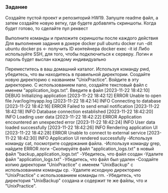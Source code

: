 ### Задание
Создайте пустой проект и репозиторий HW19. Запуште readme файл, а затем создайте новую ветку, где будете добавлять скриншоты.
Когда будет готово, то сделайте пул реквест

Выполните команды и приложите скриншоты после каждого действия
Для выполнения задания в докере
docker pull ubuntu
docker run -dit ubuntu
docker ps <- получить ID контейнера
docker exec -it id
Либо используйте SSH, для того, чтобы подключиться к серверу. Логин и пароль будет выслан каждому индивидуально


Переместитесь в ваш домашний каталог.
Используя команду pwd, убедитесь, что вы находитесь в правильной директории.
Создайте новую директорию с названием "UnixPractice".
Войдите в эту директорию.
С использованием nano, создайте текстовый файл с именем "application_logs.txt".
Введите  в файл
[2023-11-22 18:42:10] DEBUG Initializing application
[2023-11-22 18:42:12] ERROR Unable to open file /var/log/myapp.log
[2023-11-22 18:42:14] INFO Connecting to database
[2023-11-22 18:42:16] ERROR Failed to send email notification
[2023-11-22 18:42:18] INFO Database connection established
[2023-11-22 18:42:20] INFO Loading user data
[2023-11-22 18:42:22] ERROR Application encountered an unexpected error
[2023-11-22 18:42:24] INFO User data loaded successfully
[2023-11-22 18:42:26] INFO Rendering application UI
[2023-11-22 18:42:28] ERROR Unable to connect to external service
[2023-11-22 18:42:30] INFO Application UI rendered successfully
-Используя команду cat, посмотрите содержания файла.
-Используя команду grep, найдите ERROR логи
-Скопируйте файл "application_logs.txt" в новый файл "backup_application_logs.txt"
-Убедитесь, что файл создан
-Удалите файл "application_logs.txt"
-Убедитесь, что файл был удален
-Создайте копию директории "UnixPractice" с именем "UnixBackup" с использованием команды cp.
-Удалите исходную директорию "UnixPractice" с использованием команды rm.
-Убедитесь, что директория "UnixBackup" создана и содержит те же файлы, что и "UnixPractice".
